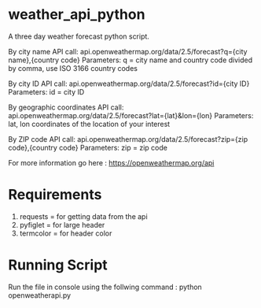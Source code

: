 # weather_api_python
A three day weather forecast python script.

By city name
API call:
api.openweathermap.org/data/2.5/forecast?q={city name},{country code}
Parameters:
q = city name and country code divided by comma, use ISO 3166 country codes

By city ID
API call:
api.openweathermap.org/data/2.5/forecast?id={city ID}
Parameters:
id = city ID

By geographic coordinates
API call:
api.openweathermap.org/data/2.5/forecast?lat={lat}&lon={lon}
Parameters:
lat, lon coordinates of the location of your interest

By ZIP code
API call:
api.openweathermap.org/data/2.5/forecast?zip={zip code},{country code}
Parameters:
zip = zip code


For more information go here : https://openweathermap.org/api

# Requirements
1. requests = for getting data from the api
2. pyfiglet = for large header
3. termcolor = for header color

# Running Script
Run the file in console using the follwing command : python openweatherapi.py
